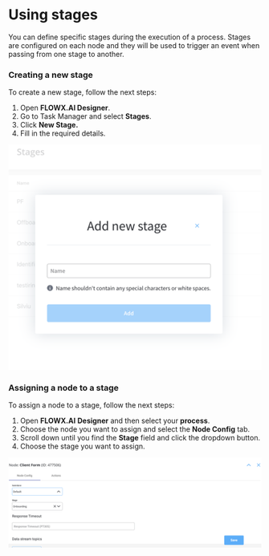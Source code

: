 # Using stages

You can define specific stages during the execution of a process. Stages are configured on each node and they will be used to trigger an event when passing from one stage to another.

### Creating a new stage

To create a new stage, follow the next steps:

1. Open **FLOWX.AI Designer**.
2. Go to Task Manager and select **Stages**.
3. Click **New Stage.**
4. Fill in the required details.

![Create new stage](../../../img/stages_add_new.png)

### Assigning a node to a stage

To assign a node to a stage, follow the next steps:

1. Open **FLOWX.AI** **Designer** and then select your **process**.
2. Choose the node you want to assign and select the **Node Config** tab.
3. Scroll down until you find the **Stage** field and click the dropdown button.
4. Choose the stage you want to assign.

![Node Assigning](../../../img/stages_node_assigning.png)

